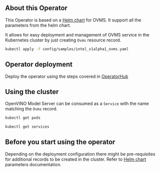 ## About this Operator
This Operator is based on a [Helm chart](../../deploy/ovms) for OVMS. It support all the parameters from the helm chart.

It allows for easy deployment and management of OVMS service in the Kubernetes cluster by just creating `Ovms` resource
record.
```bash
kubectl apply -f config/samples/intel_v1alpha1_ovms.yaml
```

## Operator deployment
Deploy the operator using the steps covered in [OperatorHub](https://operatorhub.io)
 
## Using the cluster
OpenVINO Model Server can be consumed as a `Service` with the name matching the `Ovms` record.
```bash
kubectl get pods

kubectl get services
```

## Before you start using the operator
Depending on the deployment configuration there might be pre-requisites for additional records to be created in the cluster. 
Refer to [Helm chart](../../deploy/ovms) parameters documentation.

